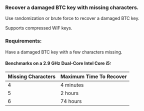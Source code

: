 ### Recover a damaged BTC key with missing characters.

Use randomization or brute force to recover a damaged BTC key.

Supports compressed WIF keys.

### Requirements:

Have a damaged BTC key with a few characters missing.



#### Benchmarks on a 2.9 GHz Dual-Core Intel Core i5:

| Missing Characters | Maximum Time To Recover |
|--------------------|-------------------------|
| 4                  | 4 minutes               |
| 5                  | 2 hours                 |
| 6                  | 74 hours                |